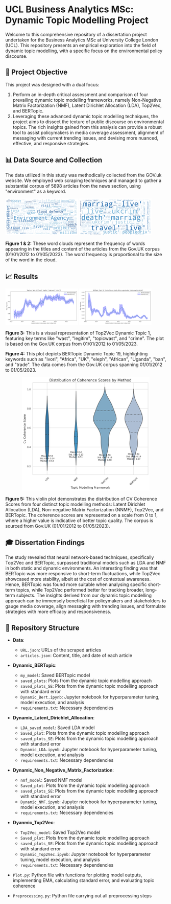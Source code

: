 # UCL Business Analytics MSc: Dynamic Topic Modelling Project 

Welcome to this comprehensive repository of a dissertation project undertaken for the Business Analytics MSc at University College London (UCL). This repository presents an empirical exploration into the field of dynamic topic modelling, with a specific focus on the environmental policy discourse.

## 🎯 Project Objective 

This project was designed with a dual focus:

1. Perform an in-depth critical assessment and comparison of four prevailing dynamic topic modelling frameworks, namely Non-Negative Matrix Factorization (NMF), Latent Dirichlet Allocation (LDA), Top2Vec, and BERTopic.
2. Leveraging these advanced dynamic topic modelling techniques, the project aims to dissect the texture of public discourse on environmental topics. The rich insights gained from this analysis can provide a robust tool to assist policymakers in media coverage assessment, alignment of messaging with current trending issues, and devising more nuanced, effective, and responsive strategies. 

## 📊 Data Source and Collection

The data utilized in this study was methodically collected from the GOV.uk website. We employed web scraping techniques and managed to gather a substantial corpus of 5898 articles from the news section, using "environment" as a keyword.

<p float="left">
  <img src="./Data/Png/plot_Title_cloud.png" width="45%" alt="Word cloud of the Titles"/>
  <img src="./Data/Png/plot_content_cloud.png" width="45%" alt="Word cloud of the content"/> 
</p>

**Figure 1 & 2:** These word clouds represent the frequency of words appearing in the titles and content of the articles from the Gov.UK corpus (01/01/2012 to 01/05/2023). The word frequency is proportional to the size of the word in the cloud.

## 📈 Results

<p float="left">
  <img src="./Data/Png/topic_1_Top2vec_[_wast_, _legitim_, _topicwast_, _crime_]_plot_with_SE.png" width="45%" alt="Top2Vec Dynamic topic 1"/>
  <img src="./Data/Png/topic_19_BERTopic_ivori africa uk eleph african uganda ban trade angolan minist_plot_with_SE (1).png" width="45%" alt="BERTopic Dynamic topic 19"/>
</p>

**Figure 3:** This is a visual representation of Top2Vec Dynamic Topic 1, featuring key terms like "wast", "legitim", "topicwast", and "crime". The plot is based on the Gov.UK corpus from 01/01/2012 to 01/05/2023.

**Figure 4:** This plot depicts BERTopic Dynamic Topic 19, highlighting keywords such as "ivori", "Africa", "UK", "eleph", "African", "Uganda", "ban", and "trade". The data comes from the Gov.UK corpus spanning 01/01/2012 to 01/05/2023.

<div align="center">
    <img src="./Data/Png/coherence_scores.png" width="400" alt="Violin plot of coherence scores">
</div>

**Figure 5:** This violin plot demonstrates the distribution of CV Coherence Scores from four distinct topic modelling methods: Latent Dirichlet Allocation (LDA), Non-negative Matrix Factorization (NNMF), Top2Vec, and BERTopic. The coherence scores are represented on a scale from 0 to 1, where a higher value is indicative of better topic quality. The corpus is sourced from Gov.UK (01/01/2012 to 01/05/2023).

## 🎓 Dissertation Findings 

The study revealed that neural network-based techniques, specifically Top2Vec and BERTopic, surpassed traditional models such as LDA and NMF in both static and dynamic environments. An interesting finding was that BERTopic was more responsive to short-term fluctuations, while Top2Vec showcased more stability, albeit at the cost of contextual awareness. Hence, BERTopic was found more suitable when analysing specific short-term topics, while Top2Vec performed better for tracking broader, long-term subjects. The insights derived from our dynamic topic modelling approach can be immensely beneficial for policymakers and stakeholders to gauge media coverage, align messaging with trending issues, and formulate strategies with more efficacy and responsiveness.

## 📁 Repository Structure

- **Data**: 
  - `URL.json`: URLs of the scraped articles
  - `articles.json`: Content, title, and date of each article
  
- **Dynamic_BERTopic**: 
  - `my_model`: Saved BERTopic model
  - `saved_plots`: Plots from the dynamic topic modelling approach
  - `saved_plots_SE`: Plots from the dynamic topic modelling approach with standard error
  - `Dynamic_Bert.ipynb`: Jupyter notebook for hyperparameter tuning, model execution, and analysis
  - `requirements.txt`: Necessary dependencies
  
- **Dynamic_Latent_Dirichlet_Allocation**: 
  - `LDA_saved_model`: Saved LDA model
  - `Saved_plot`: Plots from the dynamic topic modelling approach
  - `saved_plots_SE`: Plots from the dynamic topic modelling approach with standard error
  - `Dynamic_LDA.ipynb`: Jupyter notebook for hyperparameter tuning, model execution, and analysis
  - `requirements.txt`: Necessary dependencies
  
- **Dynamic_Non_Negative_Matrix_Factorization**: 
  - `nmf_model`: Saved NMF model
  - `Saved_plot`: Plots from the dynamic topic modelling approach
  - `saved_plots_SE`: Plots from the dynamic topic modelling approach with standard error
  - `Dynamic_NMF.ipynb`: Jupyter notebook for hyperparameter tuning, model execution, and analysis
  - `requirements.txt`: Necessary dependencies
  
- **Dyanmic_Top2Vec**: 
  - `Top2Vec_model`: Saved Top2Vec model
  - `Saved_plot`: Plots from the dynamic topic modelling approach
  - `saved_plots_SE`: Plots from the dynamic topic modelling approach with standard error
  - `Dynamic_Top2Vec.ipynb`: Jupyter notebook for hyperparameter tuning, model execution, and analysis
  - `requirements.txt`: Necessary dependencies

- `Plot.py`: Python file with functions for plotting model outputs, implementing EMA, calculating standard error, and evaluating topic coherence

- `Preprocessing.py`: Python file carrying out all preprocessing steps

